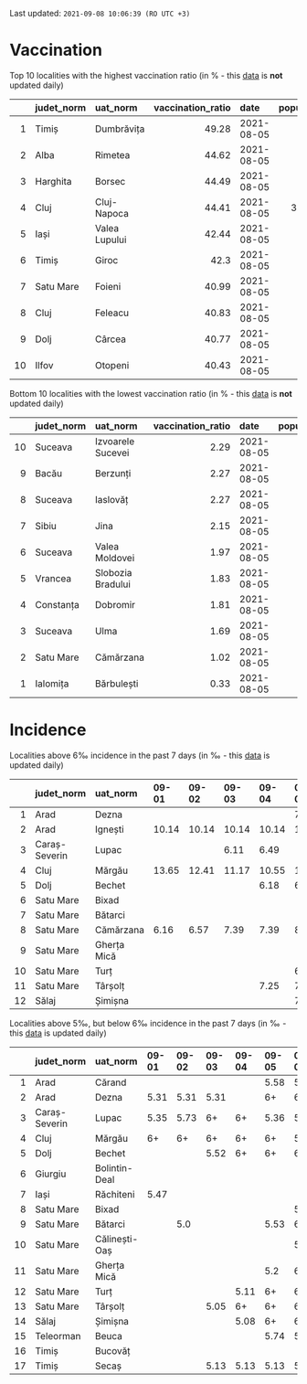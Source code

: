 Last updated: `2021-09-08 10:06:39 (RO UTC +3)`  
# Vaccination  
Top 10 localities with the highest vaccination ratio (in % - this [data](https://vaccinare-covid.gov.ro/situatia-vaccinarii-in-romania/) is **not** updated daily)  
  
|    | judet_norm   | uat_norm      |   vaccination_ratio | date       |   population |   dose_1 |
|---:|:-------------|:--------------|--------------------:|:-----------|-------------:|---------:|
|  1 | Timiș        | Dumbrăvița    |               49.28 | 2021-08-05 |        14668 |     7228 |
|  2 | Alba         | Rimetea       |               44.62 | 2021-08-05 |         1013 |      452 |
|  3 | Harghita     | Borsec        |               44.49 | 2021-08-05 |         2675 |     1190 |
|  4 | Cluj         | Cluj-Napoca   |               44.41 | 2021-08-05 |       327272 |   145341 |
|  5 | Iași         | Valea Lupului |               42.44 | 2021-08-05 |        10086 |     4280 |
|  6 | Timiș        | Giroc         |               42.3  | 2021-08-05 |        17954 |     7595 |
|  7 | Satu Mare    | Foieni        |               40.99 | 2021-08-05 |         1932 |      792 |
|  8 | Cluj         | Feleacu       |               40.83 | 2021-08-05 |         4134 |     1688 |
|  9 | Dolj         | Cârcea        |               40.77 | 2021-08-05 |         2838 |     1157 |
| 10 | Ilfov        | Otopeni       |               40.43 | 2021-08-05 |        18314 |     7404 |
  
Bottom 10 localities with the lowest vaccination ratio (in % - this [data](https://vaccinare-covid.gov.ro/situatia-vaccinarii-in-romania/) is **not** updated daily)  
  
|    | judet_norm   | uat_norm          |   vaccination_ratio | date       |   population |   dose_1 |
|---:|:-------------|:------------------|--------------------:|:-----------|-------------:|---------:|
| 10 | Suceava      | Izvoarele Sucevei |                2.29 | 2021-08-05 |         2143 |       49 |
|  9 | Bacău        | Berzunți          |                2.27 | 2021-08-05 |         5279 |      120 |
|  8 | Suceava      | Iaslovăț          |                2.27 | 2021-08-05 |         4721 |      107 |
|  7 | Sibiu        | Jina              |                2.15 | 2021-08-05 |         3671 |       79 |
|  6 | Suceava      | Valea Moldovei    |                1.97 | 2021-08-05 |         4680 |       92 |
|  5 | Vrancea      | Slobozia Bradului |                1.83 | 2021-08-05 |         8807 |      161 |
|  4 | Constanța    | Dobromir          |                1.81 | 2021-08-05 |         3702 |       67 |
|  3 | Suceava      | Ulma              |                1.69 | 2021-08-05 |         2242 |       38 |
|  2 | Satu Mare    | Cămărzana         |                1.02 | 2021-08-05 |         2346 |       24 |
|  1 | Ialomița     | Bărbulești        |                0.33 | 2021-08-05 |         7599 |       25 |
  
# Incidence  
Localities above 6‰ incidence in the past 7 days (in ‰ - this [data](https://data.gov.ro/dataset/transparenta-covid) is updated daily)  
  
|    | judet_norm    | uat_norm    | 09-01   | 09-02   | 09-03   | 09-04   | 09-05   | 09-06   | 09-07   |
|---:|:--------------|:------------|:--------|:--------|:--------|:--------|:--------|:--------|:--------|
|  1 | Arad          | Dezna       |         |         |         |         | 7.09    | 7.09    | 7.09    |
|  2 | Arad          | Ignești     | 10.14   | 10.14   | 10.14   | 10.14   | 10.16   | 10.16   | 10.16   |
|  3 | Caraș-Severin | Lupac       |         |         | 6.11    | 6.49    |         |         |         |
|  4 | Cluj          | Mărgău      | 13.65   | 12.41   | 11.17   | 10.55   | 10.59   |         |         |
|  5 | Dolj          | Bechet      |         |         |         | 6.18    | 6.62    | 7.28    | 7.5     |
|  6 | Satu Mare     | Bixad       |         |         |         |         |         |         | 6.36    |
|  7 | Satu Mare     | Bătarci     |         |         |         |         |         | 6.06    |         |
|  8 | Satu Mare     | Cămărzana   | 6.16    | 6.57    | 7.39    | 7.39    | 8.22    | 9.04    | 7.81    |
|  9 | Satu Mare     | Gherța Mică |         |         |         |         |         | 7.42    | 8.16    |
| 10 | Satu Mare     | Turț        |         |         |         |         | 6.03    | 6.37    | 6.49    |
| 11 | Satu Mare     | Târșolț     |         |         |         | 7.25    | 7.57    | 9.15    | 9.47    |
| 12 | Sălaj         | Șimișna     |         |         |         |         | 7.67    | 6.82    |         |
  
Localities above 5‰, but below 6‰ incidence in the past 7 days (in ‰ - this [data](https://data.gov.ro/dataset/transparenta-covid) is updated daily)  
  
|    | judet_norm    | uat_norm      | 09-01   | 09-02   | 09-03   | 09-04   | 09-05   | 09-06   | 09-07   |
|---:|:--------------|:--------------|:--------|:--------|:--------|:--------|:--------|:--------|:--------|
|  1 | Arad          | Cărand        |         |         |         |         | 5.58    | 5.58    | 5.58    |
|  2 | Arad          | Dezna         | 5.31    | 5.31    | 5.31    |         | 6+      | 6+      | 6+      |
|  3 | Caraș-Severin | Lupac         | 5.35    | 5.73    | 6+      | 6+      | 5.36    | 5.36    |         |
|  4 | Cluj          | Mărgău        | 6+      | 6+      | 6+      | 6+      | 6+      | 5.6     |         |
|  5 | Dolj          | Bechet        |         |         | 5.52    | 6+      | 6+      | 6+      | 6+      |
|  6 | Giurgiu       | Bolintin-Deal |         |         |         |         |         |         | 5.03    |
|  7 | Iași          | Răchiteni     | 5.47    |         |         |         |         |         |         |
|  8 | Satu Mare     | Bixad         |         |         |         |         |         | 5.85    | 6+      |
|  9 | Satu Mare     | Bătarci       |         | 5.0     |         |         | 5.53    | 6+      | 5.79    |
| 10 | Satu Mare     | Călinești-Oaș |         |         |         |         |         | 5.05    | 5.43    |
| 11 | Satu Mare     | Gherța Mică   |         |         |         |         | 5.2     | 6+      | 6+      |
| 12 | Satu Mare     | Turț          |         |         |         | 5.11    | 6+      | 6+      | 6+      |
| 13 | Satu Mare     | Târșolț       |         |         | 5.05    | 6+      | 6+      | 6+      | 6+      |
| 14 | Sălaj         | Șimișna       |         |         |         | 5.08    | 6+      | 6+      | 5.97    |
| 15 | Teleorman     | Beuca         |         |         |         |         | 5.74    | 5.74    | 5.74    |
| 16 | Timiș         | Bucovăț       |         |         |         |         |         |         | 5.13    |
| 17 | Timiș         | Secaș         |         |         | 5.13    | 5.13    | 5.13    | 5.13    | 5.13    |